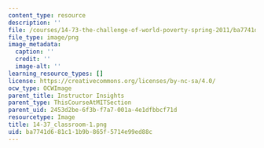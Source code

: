 ```yaml
---
content_type: resource
description: ''
file: /courses/14-73-the-challenge-of-world-poverty-spring-2011/ba7741d681c11b9b865f5714e99ed88c_14-37_classroom-1.png
file_type: image/png
image_metadata:
  caption: ''
  credit: ''
  image-alt: ''
learning_resource_types: []
license: https://creativecommons.org/licenses/by-nc-sa/4.0/
ocw_type: OCWImage
parent_title: Instructor Insights
parent_type: ThisCourseAtMITSection
parent_uid: 2453d2be-6f3b-f7a7-001a-4e1dfbbcf71d
resourcetype: Image
title: 14-37_classroom-1.png
uid: ba7741d6-81c1-1b9b-865f-5714e99ed88c
---
```

